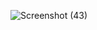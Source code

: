 
[comment]: https://datawithdarshil.notion.site/Course-Notes-Resources-6b59de3e3f77419283a84413f2b2e0c2
![Screenshot (43)](https://github.com/user-attachments/assets/c28d0004-5ed2-4864-84fc-453c9a81809f)

